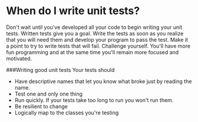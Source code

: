 # When do I write unit tests?

Don't wait until you've developed all your code to begin writing your unit tests. Written tests give you a goal. Write the tests as soon as you realize that you will need them and develop your program to pass the test. Make it a point to try to write tests that will fail. Challenge yourself. You'll have more fun programming and at the same time you'll remain more focused and motivated.

###Writing good unit tests
Your tests should
 * Have descriptive names that let you know what broke just by reading the name.
 * Test one and only one thing 
 * Run quickly. If your tests take too long to run you won't run them.
 * Be resilient to change
 * Logically map to the classes you're testing

